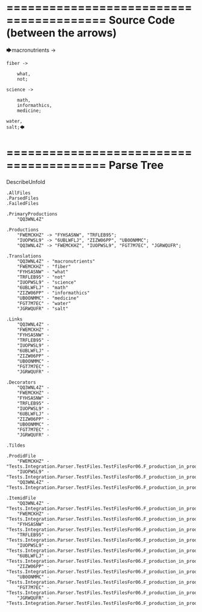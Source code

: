 ========================================
Source Code (between the arrows)
========================================

🡆macronutrients ->

    fiber ->

        what,
        not;
	
	science ->
		
		math,
		informathics,
		medicine;
    
    water,
    salt;🡄

========================================
Parse Tree
========================================
DescribeUnfold

    .AllFiles
    .ParsedFiles
    .FailedFiles

    .PrimaryProductions
        "QQ3WNL4Z" 

    .Productions
        "FWEMCKHZ" -> "FYHSASNW", "TRFLEB95";
        "IUOPWSL9" -> "6UBLWFLJ", "ZIZW06PP", "UB0ONMMC";
        "QQ3WNL4Z" -> "FWEMCKHZ", "IUOPWSL9", "FGT7M7EC", "JGRWQUFR";

    .Translations
        "QQ3WNL4Z" - "macronutrients"
        "FWEMCKHZ" - "fiber"
        "FYHSASNW" - "what"
        "TRFLEB95" - "not"
        "IUOPWSL9" - "science"
        "6UBLWFLJ" - "math"
        "ZIZW06PP" - "informathics"
        "UB0ONMMC" - "medicine"
        "FGT7M7EC" - "water"
        "JGRWQUFR" - "salt"

    .Links
        "QQ3WNL4Z" - 
        "FWEMCKHZ" - 
        "FYHSASNW" - 
        "TRFLEB95" - 
        "IUOPWSL9" - 
        "6UBLWFLJ" - 
        "ZIZW06PP" - 
        "UB0ONMMC" - 
        "FGT7M7EC" - 
        "JGRWQUFR" - 

    .Decorators
        "QQ3WNL4Z" - 
        "FWEMCKHZ" - 
        "FYHSASNW" - 
        "TRFLEB95" - 
        "IUOPWSL9" - 
        "6UBLWFLJ" - 
        "ZIZW06PP" - 
        "UB0ONMMC" - 
        "FGT7M7EC" - 
        "JGRWQUFR" - 

    .Tildes

    .ProdidFile
        "FWEMCKHZ" - "Tests.Integration.Parser.TestFiles.TestFilesFor06.F_production_in_production4.ds"
        "IUOPWSL9" - "Tests.Integration.Parser.TestFiles.TestFilesFor06.F_production_in_production4.ds"
        "QQ3WNL4Z" - "Tests.Integration.Parser.TestFiles.TestFilesFor06.F_production_in_production4.ds"

    .ItemidFile
        "QQ3WNL4Z" - "Tests.Integration.Parser.TestFiles.TestFilesFor06.F_production_in_production4.ds"
        "FWEMCKHZ" - "Tests.Integration.Parser.TestFiles.TestFilesFor06.F_production_in_production4.ds"
        "FYHSASNW" - "Tests.Integration.Parser.TestFiles.TestFilesFor06.F_production_in_production4.ds"
        "TRFLEB95" - "Tests.Integration.Parser.TestFiles.TestFilesFor06.F_production_in_production4.ds"
        "IUOPWSL9" - "Tests.Integration.Parser.TestFiles.TestFilesFor06.F_production_in_production4.ds"
        "6UBLWFLJ" - "Tests.Integration.Parser.TestFiles.TestFilesFor06.F_production_in_production4.ds"
        "ZIZW06PP" - "Tests.Integration.Parser.TestFiles.TestFilesFor06.F_production_in_production4.ds"
        "UB0ONMMC" - "Tests.Integration.Parser.TestFiles.TestFilesFor06.F_production_in_production4.ds"
        "FGT7M7EC" - "Tests.Integration.Parser.TestFiles.TestFilesFor06.F_production_in_production4.ds"
        "JGRWQUFR" - "Tests.Integration.Parser.TestFiles.TestFilesFor06.F_production_in_production4.ds"

